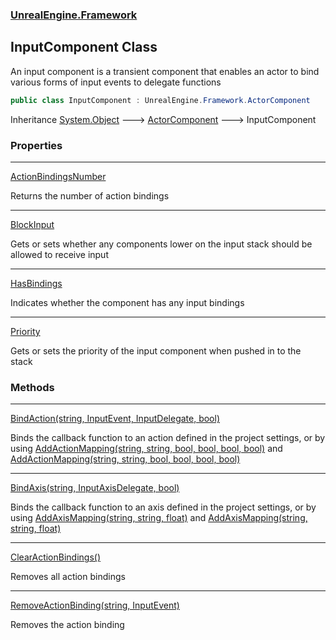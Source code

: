 ### [UnrealEngine.Framework](UnrealEngine_Framework.md 'UnrealEngine.Framework')
## InputComponent Class
An input component is a transient component that enables an actor to bind various forms of input events to delegate functions  
```csharp
public class InputComponent : UnrealEngine.Framework.ActorComponent
```

Inheritance [System.Object](https://docs.microsoft.com/en-us/dotnet/api/System.Object 'System.Object') &#129106; [ActorComponent](ActorComponent.md 'UnrealEngine.Framework.ActorComponent') &#129106; InputComponent  
### Properties

***
[ActionBindingsNumber](InputComponent_ActionBindingsNumber.md 'UnrealEngine.Framework.InputComponent.ActionBindingsNumber')

Returns the number of action bindings  

***
[BlockInput](InputComponent_BlockInput.md 'UnrealEngine.Framework.InputComponent.BlockInput')

Gets or sets whether any components lower on the input stack should be allowed to receive input  

***
[HasBindings](InputComponent_HasBindings.md 'UnrealEngine.Framework.InputComponent.HasBindings')

Indicates whether the component has any input bindings  

***
[Priority](InputComponent_Priority.md 'UnrealEngine.Framework.InputComponent.Priority')

Gets or sets the priority of the input component when pushed in to the stack  
### Methods

***
[BindAction(string, InputEvent, InputDelegate, bool)](InputComponent_BindAction(string_InputEvent_InputDelegate_bool).md 'UnrealEngine.Framework.InputComponent.BindAction(string, UnrealEngine.Framework.InputEvent, UnrealEngine.Framework.InputDelegate, bool)')

Binds the callback function to an action defined in the project settings, or by using [AddActionMapping(string, string, bool, bool, bool, bool)](Engine_AddActionMapping(string_string_bool_bool_bool_bool).md 'UnrealEngine.Framework.Engine.AddActionMapping(string, string, bool, bool, bool, bool)') and [AddActionMapping(string, string, bool, bool, bool, bool)](PlayerInput_AddActionMapping(string_string_bool_bool_bool_bool).md 'UnrealEngine.Framework.PlayerInput.AddActionMapping(string, string, bool, bool, bool, bool)')

***
[BindAxis(string, InputAxisDelegate, bool)](InputComponent_BindAxis(string_InputAxisDelegate_bool).md 'UnrealEngine.Framework.InputComponent.BindAxis(string, UnrealEngine.Framework.InputAxisDelegate, bool)')

Binds the callback function to an axis defined in the project settings, or by using [AddAxisMapping(string, string, float)](Engine_AddAxisMapping(string_string_float).md 'UnrealEngine.Framework.Engine.AddAxisMapping(string, string, float)') and [AddAxisMapping(string, string, float)](PlayerInput_AddAxisMapping(string_string_float).md 'UnrealEngine.Framework.PlayerInput.AddAxisMapping(string, string, float)')

***
[ClearActionBindings()](InputComponent_ClearActionBindings().md 'UnrealEngine.Framework.InputComponent.ClearActionBindings()')

Removes all action bindings  

***
[RemoveActionBinding(string, InputEvent)](InputComponent_RemoveActionBinding(string_InputEvent).md 'UnrealEngine.Framework.InputComponent.RemoveActionBinding(string, UnrealEngine.Framework.InputEvent)')

Removes the action binding  
